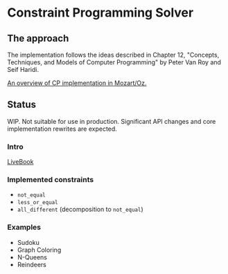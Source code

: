 # Constraint Programming Solver

## The approach 
The implementation follows the ideas described in Chapter 12, "Concepts, Techniques, and Models
  of Computer Programming" by Peter Van Roy and Seif Haridi.

[An overview of CP implementation in Mozart/Oz.](http://mozart2.org/mozart-v1/doc-1.4.0/fdt/index.html)
## Status

WIP. Not suitable for use in production. Significant API changes and core implementation rewrites are expected.

### Intro

[LiveBook](https://github.com/bokner/fixpoint/blob/main/livebooks/fixpoint.livemd)

### Implemented constraints

- `not_equal`
- `less_or_equal`
- `all_different` (decomposition to `not_equal`)


### Examples
- Sudoku
- Graph Coloring
- N-Queens
- Reindeers
